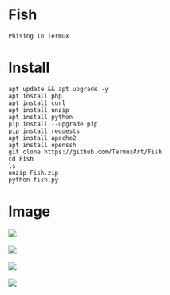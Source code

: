 # Fish
```
Phising In Termux
```

# Install
```
apt update && apt upgrade -y
apt install php
apt install curl
apt install unzip
apt install python
pip install --upgrade pip
pip install requests
apt install apache2
apt install openssh
git clone https://github.com/TermuxArt/Fish
cd Fish
ls
unzip Fish.zip
python fish.py
```

# Image

<img src="Images/Fish.png"><br />
<br />
<img src="Images/Fish1.png"><br />
<br />
<img src="Images/Fish2.png"><br />
<br />
<img src="Images/Fish3.png"><br />
